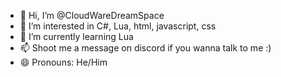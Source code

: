 - 👋 Hi, I’m @CloudWareDreamSpace
- 👀 I’m interested in C#, Lua, html, javascript, css
- 🌱 I’m currently learning Lua
- 📫 Shoot me a message on discord if you wanna talk to me :)
- 😄 Pronouns: He/Him

<!---
CloudWareDreamSpace/CloudWareDreamSpace is a ✨ special ✨ repository because its `README.md` (this file) appears on your GitHub profile.
You can click the Preview link to take a look at your changes.
--->
